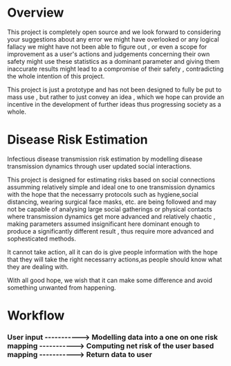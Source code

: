 # Overview

This project is completely open source and we look forward to considering your suggestions about any error we might have overlooked or any logical fallacy we might have not been able to figure out , or even a scope for improvement as a user's actions and judgements concerning their own safety might use these statistics as a dominant parameter and giving them inaccurate results might lead to a compromise of their safety , contradicting the whole intention of this project.

This project is just a prototype and has not been designed to fully  be put to mass use , but rather to just convey an idea , which we hope can provide an incentive in the development of further ideas thus progressing society as a whole.


# Disease Risk Estimation

Infectious disease transmission risk estimation by modelling disease transmission dynamics through user updated social interactions.

This project is designed for estimating risks based on social connections assumming relatively simple and ideal one to one transmission dynamics with the hope that the necessarry protocols such as hygiene,social distancing, wearing surgical face masks, etc. are being followed and may not be capable of analysing large social gatherings or physical contacts where transmission dynamics get more advanced and relatively chaotic , making parameters assumed insignificant here dominant enough to produce a significantly different result ,  thus require more advanced and sophesticated methods.

It cannot take action, all it can do is give people information with the hope that they will take the right necessarry actions,as people should know what they are dealing with.


With all good hope, we wish that it can make some difference and avoid something unwanted from happening.




# Workflow

### User input -----------> Modelling data into a one on one risk mapping -----------> Computing net risk of the user based mapping -----------> Return data to user




